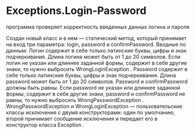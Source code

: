 # Exceptions.Login-Password
программа проверяет корректность введенных данных логина и пароля

Создан новый класс и в нем — статический метод, который принимает на вход три параметра: login, password и confirmPassword.
Вводные по данным:
Логин содержит в себе только латинские буквы, цифры и знак подчеркивания.
Длина логина может быть от 1 до 20 символов. Если логин не указан или длиннее заданной формы, содержит в себе другие знаки, то нужно выбросить 
WrongLoginException
.
Password содержит в себе только латинские буквы, цифры и знак подчеркивания. Длина password может быть от 1 до 20 символов. Password и confirmPassword должны быть равны. Если password не указан или длиннее заданной формы, содержит в себе другие знаки, password и confirmPassword не равны, то нужно выбросить 
WrongPasswordException
.
WrongPasswordException
 и 
WrongLoginException
 — пользовательские классы исключения с двумя конструкторами: один по умолчанию, второй принимает сообщение исключения и передает его в конструктор класса 
Exception
.
